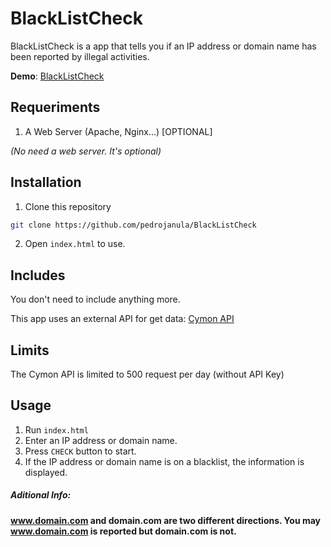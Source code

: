 # BlackListCheck

BlackListCheck is a app that tells you if an IP address or domain name has been reported by illegal activities.

**Demo**: [BlackListCheck](http://blacklistcheck.pedrojanula.xyz/)

## Requeriments
1. A Web Server (Apache, Nginx...) [OPTIONAL]

*(No need a web server. It's optional)*
 

## Installation
1. Clone this repository
```bash
git clone https://github.com/pedrojanula/BlackListCheck
```
2. Open `index.html` to use.


## Includes
You don't need to include anything more. 

This app uses an external API for get data: [Cymon API](https://cymon.io/cp/api)

## Limits

The Cymon API is limited to 500 request per day (without API Key)


## Usage

1. Run `index.html`
2. Enter an IP address or domain name.
3. Press `CHECK` button to start.
4. If the IP address or domain name is on a blacklist, the information is displayed.


##### Aditional Info: 
**www.domain.com and domain.com are two different directions. You may www.domain.com is reported but domain.com is not.**